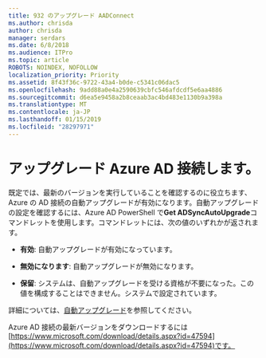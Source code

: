 ```yaml
---
title: 932 のアップグレード AADConnect
ms.author: chrisda
author: chrisda
manager: serdars
ms.date: 6/8/2018
ms.audience: ITPro
ms.topic: article
ROBOTS: NOINDEX, NOFOLLOW
localization_priority: Priority
ms.assetid: 8f43f36c-9722-43a4-b0de-c5341c06dac5
ms.openlocfilehash: 9add88a0e4a2590639cbfc546afdcdf5e6aa4886
ms.sourcegitcommit: d6ea5e9458a2b8ceaab3ac4bd483e1130b9a398a
ms.translationtype: MT
ms.contentlocale: ja-JP
ms.lasthandoff: 01/15/2019
ms.locfileid: "28297971"
---
```

# <a name="upgrade-azure-ad-connect"></a>アップグレード Azure AD 接続します。

既定では、最新のバージョンを実行していることを確認するのに役立ちます、Azure の AD 接続の自動アップグレードが有効になります。自動アップグレードの設定を確認するには、Azure AD PowerShell で**Get ADSyncAutoUpgrade**コマンドレットを使用します。コマンドレットには、次の値のいずれかが返されます。 
  
- **有効**: 自動アップグレードが有効になっています。 
    
- **無効になります**: 自動アップグレードが無効になります。 
    
- **保留**: システムは、自動アップグレードを受ける資格が不要になった。この値を構成することはできません。システムで設定されています。 
    
詳細については、[自動アップグレード](https://docs.microsoft.com/azure/active-directory/connect/active-directory-aadconnect-feature-automatic-upgrade)を参照してください。
  
Azure AD 接続の最新バージョンをダウンロードするには[https://www.microsoft.com/download/details.aspx?id=47594](https://www.microsoft.com/download/details.aspx?id=47594)です。
  


